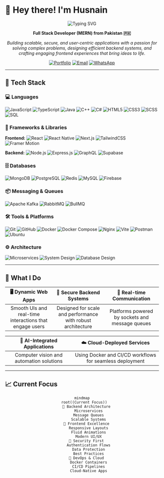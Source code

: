 # 👋 Hey there! I'm Husnain

<div align="center">

![Typing SVG](https://readme-typing-svg.herokuapp.com?font=Fira+Code&size=30&pause=1000&color=6366F1&center=true&vCenter=true&width=600&lines=Full+Stack+Developer;MERN+Stack+Specialist;From+Pakistan+🇵🇰;Building+Scalable+Solutions)

**Full Stack Developer (MERN) from Pakistan 🇵🇰**

*Building scalable, secure, and user-centric applications with a passion for solving complex problems, designing efficient backend systems, and crafting engaging frontend experiences that bring ideas to life.*

[![Portfolio](https://img.shields.io/badge/Portfolio-Coming_Soon-blue?style=for-the-badge&logo=safari&logoColor=white)](https://github.com/hux-x)
[![Email](https://img.shields.io/badge/Email-husnainiqbal577@gmail.com-red?style=for-the-badge&logo=gmail&logoColor=white)](mailto:husnainiqbal577@gmail.com)
[![WhatsApp](https://img.shields.io/badge/WhatsApp-+923424136198-25D366?style=for-the-badge&logo=whatsapp&logoColor=white)](https://wa.me/923424136198)

</div>

---

## 🔧 Tech Stack

### 💻 Languages
![JavaScript](https://img.shields.io/badge/JavaScript-F7DF1E?style=for-the-badge&logo=javascript&logoColor=black)
![TypeScript](https://img.shields.io/badge/TypeScript-007ACC?style=for-the-badge&logo=typescript&logoColor=white)
![Java](https://img.shields.io/badge/Java-ED8B00?style=for-the-badge&logo=openjdk&logoColor=white)
![C++](https://img.shields.io/badge/C++-00599C?style=for-the-badge&logo=c%2B%2B&logoColor=white)
![C#](https://img.shields.io/badge/C%23-239120?style=for-the-badge&logo=c-sharp&logoColor=white)
![HTML5](https://img.shields.io/badge/HTML5-E34F26?style=for-the-badge&logo=html5&logoColor=white)
![CSS3](https://img.shields.io/badge/CSS3-1572B6?style=for-the-badge&logo=css3&logoColor=white)
![SCSS](https://img.shields.io/badge/SCSS-CC6699?style=for-the-badge&logo=sass&logoColor=white)
![SQL](https://img.shields.io/badge/SQL-316192?style=for-the-badge&logo=postgresql&logoColor=white)

### 🧰 Frameworks & Libraries

**Frontend:**
![React](https://img.shields.io/badge/React-20232A?style=for-the-badge&logo=react&logoColor=61DAFB)
![React Native](https://img.shields.io/badge/React_Native-20232A?style=for-the-badge&logo=react&logoColor=61DAFB)
![Next.js](https://img.shields.io/badge/Next.js-000000?style=for-the-badge&logo=next.js&logoColor=white)
![TailwindCSS](https://img.shields.io/badge/Tailwind_CSS-38B2AC?style=for-the-badge&logo=tailwind-css&logoColor=white)
![Framer Motion](https://img.shields.io/badge/Framer_Motion-0055FF?style=for-the-badge&logo=framer&logoColor=white)

**Backend:**
![Node.js](https://img.shields.io/badge/Node.js-43853D?style=for-the-badge&logo=node.js&logoColor=white)
![Express.js](https://img.shields.io/badge/Express.js-404D59?style=for-the-badge&logo=express&logoColor=white)
![GraphQL](https://img.shields.io/badge/GraphQL-E10098?style=for-the-badge&logo=graphql&logoColor=white)
![Supabase](https://img.shields.io/badge/Supabase-3ECF8E?style=for-the-badge&logo=supabase&logoColor=white)

### 🗄️ Databases
![MongoDB](https://img.shields.io/badge/MongoDB-4EA94B?style=for-the-badge&logo=mongodb&logoColor=white)
![PostgreSQL](https://img.shields.io/badge/PostgreSQL-316192?style=for-the-badge&logo=postgresql&logoColor=white)
![Redis](https://img.shields.io/badge/Redis-DC382D?style=for-the-badge&logo=redis&logoColor=white)
![MySQL](https://img.shields.io/badge/MySQL-00000F?style=for-the-badge&logo=mysql&logoColor=white)
![Firebase](https://img.shields.io/badge/Firebase-039BE5?style=for-the-badge&logo=firebase&logoColor=white)

### 📦 Messaging & Queues
![Apache Kafka](https://img.shields.io/badge/Apache_Kafka-231F20?style=for-the-badge&logo=apache-kafka&logoColor=white)
![RabbitMQ](https://img.shields.io/badge/RabbitMQ-FF6600?style=for-the-badge&logo=rabbitmq&logoColor=white)
![BullMQ](https://img.shields.io/badge/BullMQ-FF4444?style=for-the-badge&logo=bull&logoColor=white)

### 🛠️ Tools & Platforms
![Git](https://img.shields.io/badge/Git-F05032?style=for-the-badge&logo=git&logoColor=white)
![GitHub](https://img.shields.io/badge/GitHub-100000?style=for-the-badge&logo=github&logoColor=white)
![Docker](https://img.shields.io/badge/Docker-2496ED?style=for-the-badge&logo=docker&logoColor=white)
![Docker Compose](https://img.shields.io/badge/Docker_Compose-2496ED?style=for-the-badge&logo=docker&logoColor=white)
![Nginx](https://img.shields.io/badge/Nginx-009639?style=for-the-badge&logo=nginx&logoColor=white)
![Vite](https://img.shields.io/badge/Vite-646CFF?style=for-the-badge&logo=vite&logoColor=white)
![Postman](https://img.shields.io/badge/Postman-FF6C37?style=for-the-badge&logo=postman&logoColor=white)
![Ubuntu](https://img.shields.io/badge/Ubuntu-E95420?style=for-the-badge&logo=ubuntu&logoColor=white)

### ⚙️ Architecture
![Microservices](https://img.shields.io/badge/Microservices-FF6B6B?style=for-the-badge&logo=microservices&logoColor=white)
![System Design](https://img.shields.io/badge/System_Design-4ECDC4?style=for-the-badge&logo=systemdesign&logoColor=white)
![Database Design](https://img.shields.io/badge/Database_Design-45B7D1?style=for-the-badge&logo=database&logoColor=white)

---

## 🚀 What I Do

<div align="center">

| 🖥️ **Dynamic Web Apps** | 🔐 **Secure Backend Systems** | 📡 **Real-time Communication** |
|:---:|:---:|:---:|
| Smooth UIs and real-time interactions that engage users | Designed for scale and performance with robust architecture | Platforms powered by sockets and message queues |

| 🤖 **AI-Integrated Applications** | ☁️ **Cloud-Deployed Services** |
|:---:|:---:|
| Computer vision and automation solutions | Using Docker and CI/CD workflows for seamless deployment |

</div>

---

## 📈 Current Focus

<div align="center">

```mermaid
mindmap
  root((Current Focus))
    🧱 Backend Architecture
      Microservices
      Message Queues
      Scalable Systems
    🎨 Frontend Excellence
      Responsive Layouts
      Fluid Animations
      Modern UI/UX
    🔐 Security First
      Authentication Flows
      Data Protection
      Best Practices
    🐳 DevOps & Cloud
      Docker Containers
      CI/CD Pipelines
      Cloud-Native Apps
